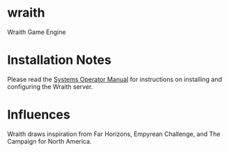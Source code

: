 # wraith
Wraith Game Engine

# Installation Notes
Please read the
[Systems Operator Manual](https://github.com/mdhender/wraith/blob/main/sysop.adoc)
for instructions on installing and configuring the Wraith server.

# Influences
Wraith draws inspiration from Far Horizons, Empyrean Challenge, and The Campaign for North America.

